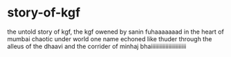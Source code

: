# story-of-kgf


the untold story of kgf, the kgf owened by sanin fuhaaaaaaad 
in the heart of mumbai chaotic under world 
one name echoned like thuder through the alleus of the dhaavi
and the corrider of minhaj bhaiiiiiiiiiiiiiiiiiiiiiiii
